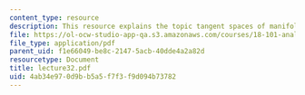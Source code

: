 ```yaml
---
content_type: resource
description: This resource explains the topic tangent spaces of manifolds.
file: https://ol-ocw-studio-app-qa.s3.amazonaws.com/courses/18-101-analysis-ii-fall-2005/4ab34e970d9bb5a5f7f3f9d094b73782_lecture32.pdf
file_type: application/pdf
parent_uid: f1e66049-be8c-2147-5acb-40dde4a2a82d
resourcetype: Document
title: lecture32.pdf
uid: 4ab34e97-0d9b-b5a5-f7f3-f9d094b73782
---
```

